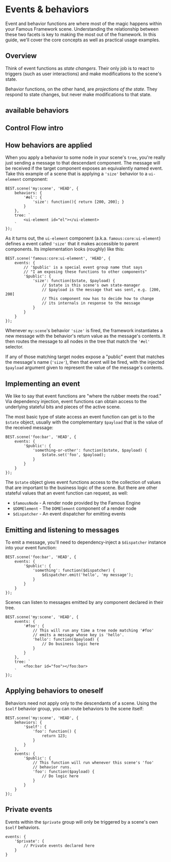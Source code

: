 # Events &amp; behaviors

Event and behavior functions are where most of the magic happens within your Famous Framework scene. Understanding the relationship between these two facets is key to making the most out of the framework. In this guide, we'll cover the core concepts as well as practical usage examples.

## Overview

Think of event functions as _state changers_. Their only job is to react to triggers (such as user interactions) and make modifications to the scene's state.

Behavior functions, on the other hand, are _projections of the state_. They respond to state changes, but never make modifications to that state.

## available behaviors

## Control Flow intro


## How behaviors are applied

When you apply a behavior to some node in your scene's `tree`, you're really just sending a message to that descendant component. The message will be received if the target component exposes an equivalently named event. Take this example of a scene that is applying a `'size'` behavior to a `ui-element` component:

    BEST.scene('my:scene', 'HEAD', {
        behaviors: {
            '#el': {
                'size': function(){ return [200, 200]; }
            }
        },
        tree: `
            <ui-element id="el"></ui-element>
        `
    });

As it turns out, the `ui-element` component (a.k.a. `famous:core:ui-element`) defines a event called `'size'` that it makes accessible to parent components. Its implementation looks (roughly) like this:

    BEST.scene('famous:core:ui-element', 'HEAD', {
        events: {
            // '$public' is a special event group name that says
            // "I am exposing these functions to other components"
            '$public': {
                'size': function($state, $payload) {
                    // $state is this scene's own state-manager
                    // $payload is the message that was sent, e.g. [200, 200]
                    // This component now has to decide how to change
                    // its internals in response to the message
                }
            }
        }
    });

Whenever `my:scene`'s behavior `'size'` is fired, the framework instantiates a new message with the behavior's return value as the message's contents. It then routes the message to all nodes in the tree that match the `'#el'` selector.

If any of those matching target nodes expose a "public" event that matches the message's name (`'size'`), then that event will be fired, with the injected `$payload` argument given to represent the value of the message's contents.

## Implementing an event

We like to say that event functions are "where the rubber meets the road." Via dependency injection, event functions can obtain access to the underlying stateful bits and pieces of the active scene.

The most basic type of state access an event function can get is to the `$state` object, usually with the complementary `$payload` that is the value of the received message:

    BEST.scene('foo:bar', 'HEAD', {
        events: {
            '$public': {
                'something-or-other': function($state, $payload) {
                    $state.set('foo', $payload);
                }
            }
        }
    });

The `$state` object gives event functions access to the collection of values that are important to the business logic of the scene. But there are other stateful values that an event function can request, as well:

* `$famousNode` - A render node provided by the Famous Engine
* `$DOMElement` - The `DOMElement` component of a render node
* `$dispatcher` - An event dispatcher for emitting events

## Emitting and listening to messages

To emit a message, you'll need to dependency-inject a `$dispatcher` instance into your event function:

    BEST.scene('foo:bar', 'HEAD', {
        events: {
            '$public': {
                'something': function($dispatcher) {
                    $dispatcher.emit('hello', 'my message');
                }
            }
        }
    });

Scenes can listen to messages emitted by any component declared in their tree.

    BEST.scene('my:scene', 'HEAD', {
        events: {
            '#foo': {
                // This will run any time a tree node matching '#foo'
                // emits a message whose key is 'hello'.
                'hello': function($payload) {
                    // Do business logic here
                }
            }
        },
        tree: `
            <foo:bar id="foo"></foo:bar>
        `
    });

## Applying behaviors to oneself

Behaviors need not apply only to the descendants of a scene. Using the `$self` behavior group, you can route behaviors to the scene itself:

    BEST.scene('my:scene', 'HEAD', {
        behaviors: {
            '$self': {
                'foo': function() {
                    return 123;
                }
            }
        },
        events: {
            '$public': {
                // This function will run whenever this scene's 'foo'
                // behavior runs.
                'foo': function($payload) {
                    // Do logic here
                }
            }
        }
    });

## Private events

Events within the `$private` group will only be triggered by a scene's own `$self` behaviors.

    events: {
        '$private': {
            // Private events declared here
        }
    }
